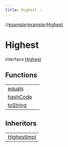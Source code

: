 ```yaml
---
title: Highest -
---
```

//[example](../index.html)/[example](index.html)/[Highest](-highest.html)



# Highest  
interface [Highest](-highest.html)

## Functions  


| | |
|---|---|
| [equals](https://kotlinlang.org/api/latest/jvm/stdlib/kotlin/-any/equals.html)| |
| [hashCode](https://kotlinlang.org/api/latest/jvm/stdlib/kotlin/-any/hash-code.html)| |
| [toString](https://kotlinlang.org/api/latest/jvm/stdlib/kotlin/-any/to-string.html)| |




## Inheritors  


| |
|---|
| [HighestImpl](-highest-impl/index.html)|



